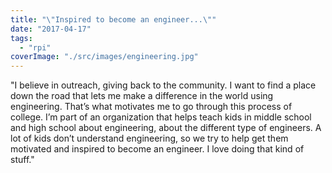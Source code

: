 ```yaml
---
title: "\"Inspired to become an engineer...\""
date: "2017-04-17"
tags: 
  - "rpi"
coverImage: "./src/images/engineering.jpg"
---
```


"I believe in outreach, giving back to the community. I want to find a place down the road that lets me make a difference in the world using engineering. That’s what motivates me to go through this process of college. I’m part of an organization that helps teach kids in middle school and high school about engineering, about the different type of engineers. A lot of kids don’t understand engineering, so we try to help get them motivated and inspired to become an engineer. I love doing that kind of stuff."
